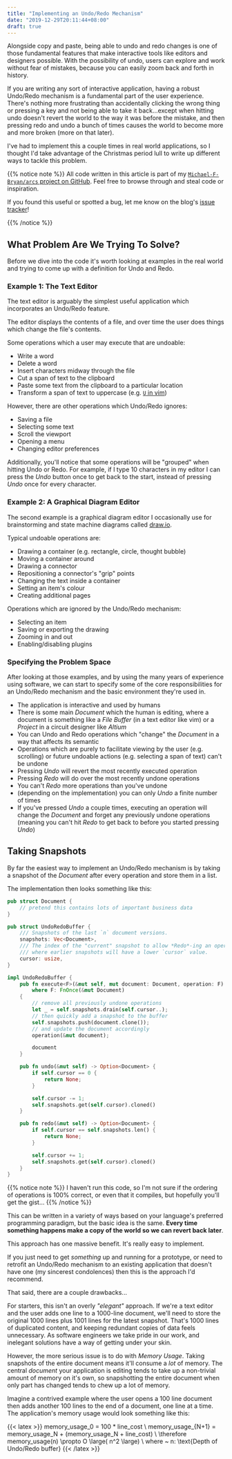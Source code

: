 ```yaml
---
title: "Implementing an Undo/Redo Mechanism"
date: "2019-12-29T20:11:44+08:00"
draft: true
---
```


Alongside copy and paste, being able to undo and redo changes is one of those
fundamental features that make interactive tools like editors and designers
possible. With the possibility of undo, users can explore and work without
fear of mistakes, because you can easily zoom back and forth in history.

If you are writing any sort of interactive application, having a robust
Undo/Redo mechanism is a fundamental part of the user experience. There's
nothing more frustrating than accidentally clicking the wrong thing or
pressing a key and not being able to take it back...except when hitting undo
doesn't revert the world to the way it was before the mistake, and then
pressing redo and undo a bunch of times causes the world to become more and
more broken (more on that later).

I've had to implement this a couple times in real world applications, so I
thought I'd take advantage of the Christmas period lull to write up different
ways to tackle this problem.

{{% notice note %}}
All code written in this article is part of my [`Michael-F-Bryan/arcs`
project on GitHub][repo]. Feel free to browse through and steal code or
inspiration.

If you found this useful or spotted a bug, let me know on the blog's
[issue tracker][issue]!

[repo]: https://github.com/Michael-F-Bryan/arcs
[issue]: https://github.com/Michael-F-Bryan/adventures.michaelfbryan.com
{{% /notice %}}

## What Problem Are We Trying To Solve?

Before we dive into the code it's worth looking at examples in the real world
and trying to come up with a definition for Undo and Redo.

### Example 1: The Text Editor

The text editor is arguably the simplest useful application which incorporates
an Undo/Redo feature.

The editor displays the contents of a file, and over time the user does
things which change the file's contents.

Some operations which a user may execute that are undoable:

- Write a word
- Delete a word
- Insert characters midway through the file
- Cut a span of text to the clipboard
- Paste some text from the clipboard to a particular location
- Transform a span of text to uppercase (e.g. [`U` in vim][vim-change-case])

However, there are other operations which Undo/Redo ignores:

- Saving a file
- Selecting some text
- Scroll the viewport
- Opening a menu
- Changing editor preferences

Additionally, you'll notice that some operations will be "grouped" when hitting
Undo or Redo. For example, if I type 10 characters in my editor I can press the
*Undo* button once to get back to the start, instead of pressing *Undo* once for
every character.

### Example 2: A Graphical Diagram Editor

The second example is a graphical diagram editor I occasionally use for
brainstorming and state machine diagrams called [draw.io](https://draw.io/).

Typical undoable operations are:

- Drawing a container (e.g. rectangle, circle, thought bubble)
- Moving a container around
- Drawing a connector
- Repositioning a connector's "grip" points
- Changing the text inside a container
- Setting an item's colour
- Creating additional pages

Operations which are ignored by the Undo/Redo mechanism:

- Selecting an item
- Saving or exporting the drawing
- Zooming in and out
- Enabling/disabling plugins

### Specifying the Problem Space

After looking at those examples, and by using the many years of experience using
software, we can start to specify some of the core responsibilities for an
Undo/Redo mechanism and the basic environment they're used in.

- The application is interactive and used by humans
- There is some main *Document* which the human is editing, where a document is
  something like a *File Buffer* (in a text editor like vim) or a *Project* in a
  circuit designer like *Altium*
- You can Undo and Redo operations which "change" the *Document* in a way that
  affects its semantic
- Operations which are purely to facilitate viewing by the user (e.g. scrolling)
  or future undoable actions (e.g. selecting a span of text) can't be undone
- Pressing *Undo* will revert the most recently executed operation
- Pressing *Redo* will do over the most recently undone operations
- You can't *Redo* more operations than you've undone
- (depending on the implementation) you can only *Undo* a finite number of times
- If you've pressed *Undo* a couple times, executing an operation will change
  the *Document* and forget any previously undone operations (meaning you can't
  hit *Redo* to get back to before you started pressing *Undo*)

## Taking Snapshots

By far the easiest way to implement an Undo/Redo mechanism is by taking a
snapshot of the *Document* after every operation and store them in a list.

The implementation then looks something like this:

```rust
pub struct Document {
    // pretend this contains lots of important business data
}

pub struct UndoRedoBuffer {
    /// Snapshots of the last `n` document versions.
    snapshots: Vec<Document>,
    /// The index of the "current" snapshot to allow *Redo*-ing an operation,
    /// where earlier snapshots will have a lower `cursor` value.
    cursor: usize,
}

impl UndoRedoBuffer {
    pub fn execute<F>(&mut self, mut document: Document, operation: F) -> Document
        where F: FnOnce(&mut Document)
    {
        // remove all previously undone operations
        let _ = self.snapshots.drain(self.cursor..);
        // then quickly add a snapshot to the buffer
        self.snapshots.push(document.clone());
        // and update the document accordingly
        operation(&mut document);

        document
    }

    pub fn undo(&mut self) -> Option<Document> {
        if self.cursor == 0 {
            return None;
        }

        self.cursor -= 1;
        self.snapshots.get(self.cursor).cloned()
    }

    pub fn redo(&mut self) -> Option<Document> {
        if self.cursor == self.snapshots.len() {
            return None;
        }

        self.cursor += 1;
        self.snapshots.get(self.cursor).cloned()
    }
}
```

{{% notice note %}}
I haven't run this code, so I'm not sure if the ordering of operations is 100%
correct, or even that it compiles, but hopefully you'll get the gist...
{{% /notice %}}

This can be written in a variety of ways based on your language's preferred
programming paradigm, but the basic idea is the same. **Every time something
happens make a copy of the world so we can revert back later**.

This approach has one massive benefit. It's really easy to implement.

If you just need to get *something* up and running for a prototype, or need to
retrofit an Undo/Redo mechanism to an existing application that doesn't have one
(my sincerest condolences) then this is the approach I'd recommend.

That said, there are a couple drawbacks...

For starters, this isn't an overly *"elegant"* approach. If we're a text
editor and the user adds one line to a 1000-line document, we'll need to
store the original 1000 lines plus 1001 lines for the latest snapshot. That's
1000 lines of duplicated content, and keeping redundant copies of data feels
unnecessary. As software engineers we take pride in our work, and inelegant
solutions have a way of getting under your skin.

However, the more serious issue is to do with *Memory Usage*. Taking snapshots
of the entire document means it'll consume a *lot* of memory. The central
*document* your application is editing tends to take up a non-trivial amount of
memory on it's own, so snapshotting the entire document when only part has
changed tends to chew up a lot of memory.

Imagine a contrived example where the user opens a 100 line document then
adds another 100 lines to the end of a document, one line at a time. The
application's memory usage would look something like this:

{{< latex >}}
    memory\_usage_0 = 100 * line\_cost \\
    memory\_usage_{N+1} = memory\_usage_N + (memory\_usage_N + line\_cost) \\
    \therefore memory\_usage(n) \propto O \large( n^2 \large) \\
    where ~ n: \text{Depth of Undo/Redo buffer}
{{< /latex >}}

[vim-change-case]: https://vim.fandom.com/wiki/Switching_case_of_characters